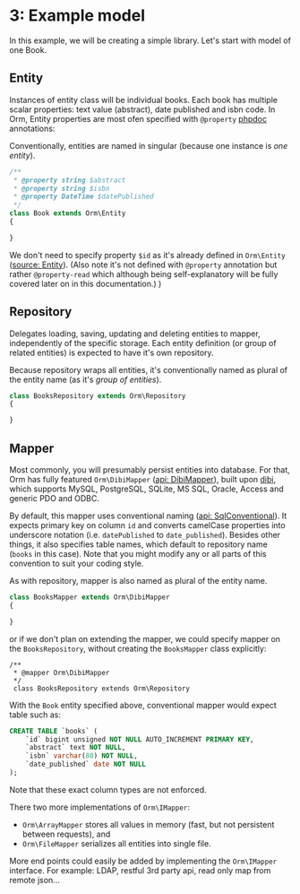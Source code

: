 3: Example model
================

In this example, we will be creating a simple library. Let's start with model of one Book.

Entity
------

Instances of entity class will be individual books. Each book has multiple scalar properties: text value (abstract), date published and isbn code. In Orm, Entity properties are most ofen specified with `@property` [phpdoc] annotations:

Conventionally, entities are named in singular (because one instance is *one entity*).

```php
/**
 * @property string $abstract
 * @property string $isbn
 * @property DateTime $datePublished
 */
class Book extends Orm\Entity
{

}
```

We don't need to specify property `$id` as it's already defined in `Orm\Entity` ([source: Entity]). (Also note it's not defined with `@property` annotation but rather `@property-read` which although being self-explanatory will be fully covered later on in this documentation.)
)

Repository
----------

Delegates loading, saving, updating and deleting entities to mapper, independently of the specific storage. Each entity definition (or group of related entities) is expected to have it's own repository.

Because repository wraps all entities, it's conventionally named as plural of the entity name (as it's *group of entities*).

```php
class BooksRepository extends Orm\Repository
{

}
```

Mapper
------
Most commonly, you will presumably persist entities into database. For that, Orm has fully featured `Orm\DibiMapper` ([api: DibiMapper]), built upon [dibi], which supports MySQL, PostgreSQL, SQLite, MS SQL, Oracle, Access and generic PDO and ODBC.

By default, this mapper uses conventional naming ([api: SqlConventional]). It expects primary key on column `id` and converts camelCase properties into underscore notation (i.e. `datePublished` to `date_published`). Besides other things, it also specifies table names, which default to repository name (`books` in this case). Note that you might modify any or all parts of this convention to suit your coding style.

As with repository, mapper is also named as plural of the entity name.

```php
class BooksMapper extends Orm\DibiMapper
{

}
```

or if we don't plan on extending the mapper, we could specify mapper on the `BooksRepository`, without creating the `BooksMapper` class explicitly:
```
/**
 * @mapper Orm\DibiMapper
 */
 class BooksRepository extends Orm\Repository
```

With the `Book` entity specified above, conventional mapper would expect table such as:
```sql
CREATE TABLE `books` (
	`id` bigint unsigned NOT NULL AUTO_INCREMENT PRIMARY KEY,
	`abstract` text NOT NULL,
	`isbn` varchar(80) NOT NULL,
	`date_published` date NOT NULL
);
```
Note that these exact column types are not enforced.

There two more implementations of `Orm\IMapper`:
* `Orm\ArrayMapper` stores all values in memory (fast, but not persistent between requests), and
* `Orm\FileMapper` serializes all entities into single file.

More end points could easily be added by implementing the `Orm\IMapper` interface. For example: LDAP, restful 3rd party api, read only map from remote json...

[phpdoc]: http://www.phpdoc.org/docs/latest/for-users/introduction/definitions.html "Example phpdoc definitions"
[source: Entity]: http://orm.petrprochazka.com/api/v0.4.0-RC7/php53/source-class-Orm.Entity.html#15 "source of class Orm\Entity"
[api: DibiMapper]: http://orm.petrprochazka.com/api/v0.4.0-RC7/php53/class-Orm.DibiMapper.html "api of class Orm\DibiMapper"
[api: SqlConventional]: http://orm.petrprochazka.com/api/v0.4.0-RC7/php53/class-Orm.SqlConventional.html "api of class Orm\SqlConventional"
[dibi]: http://dibiphp.com/ "Dibi is Database Abstraction Library for PHP 5."
